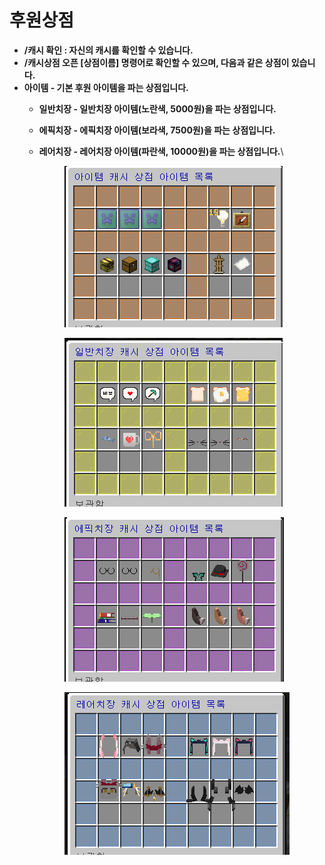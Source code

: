 # 후원상점

* **/캐시 확인 : 자신의 캐시를 확인할 수 있습니다.**
* **/캐시상점 오픈 \[상점이름] 명령어로 확인할 수 있으며, 다음과 같은 상점이 있습니다.**
* **아이템 - 기본 후원 아이템을 파는 상점입니다.**
  * **일반치장 - 일반치장 아이템(노란색, 5000원)을 파는 상점입니다.**
  * **에픽치장 - 에픽치장 아이템(보라색, 7500원)을 파는 상점입니다.**
  *   **레어치장 - 레어치장 아이템(파란색, 10000원)을 파는 상점입니다.**\


      <figure><img src="../../.gitbook/assets/image (3) (1).png" alt=""><figcaption></figcaption></figure>



      <figure><img src="../../.gitbook/assets/image (11).png" alt=""><figcaption></figcaption></figure>



      <figure><img src="../../.gitbook/assets/image (12).png" alt=""><figcaption></figcaption></figure>



      <figure><img src="../../.gitbook/assets/image (3).png" alt=""><figcaption></figcaption></figure>
